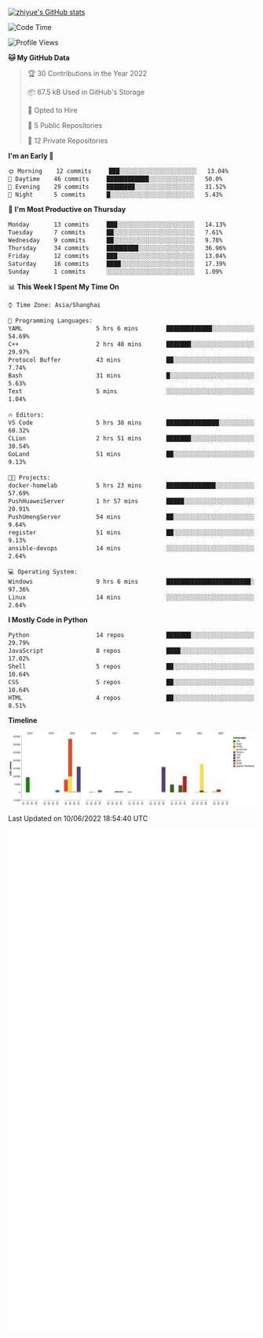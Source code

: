 
[![zhiyue's GitHub stats](https://github-readme-stats.vercel.app/api?username=zhiyue)](https://github.com/anuraghazra/github-readme-stats&&show_icons=true)

<!--START_SECTION:waka-->
![Code Time](http://img.shields.io/badge/Code%20Time-0%20secs-blue)

![Profile Views](http://img.shields.io/badge/Profile%20Views-0-blue)

**🐱 My GitHub Data** 

> 🏆 30 Contributions in the Year 2022
 > 
> 📦 67.5 kB Used in GitHub's Storage 
 > 
> 💼 Opted to Hire
 > 
> 📜 5 Public Repositories 
 > 
> 🔑 12 Private Repositories  
 > 
**I'm an Early 🐤** 

```text
🌞 Morning    12 commits     ███░░░░░░░░░░░░░░░░░░░░░░   13.04% 
🌆 Daytime    46 commits     ████████████░░░░░░░░░░░░░   50.0% 
🌃 Evening    29 commits     ████████░░░░░░░░░░░░░░░░░   31.52% 
🌙 Night      5 commits      █░░░░░░░░░░░░░░░░░░░░░░░░   5.43%

```
📅 **I'm Most Productive on Thursday** 

```text
Monday       13 commits     ███░░░░░░░░░░░░░░░░░░░░░░   14.13% 
Tuesday      7 commits      ██░░░░░░░░░░░░░░░░░░░░░░░   7.61% 
Wednesday    9 commits      ██░░░░░░░░░░░░░░░░░░░░░░░   9.78% 
Thursday     34 commits     █████████░░░░░░░░░░░░░░░░   36.96% 
Friday       12 commits     ███░░░░░░░░░░░░░░░░░░░░░░   13.04% 
Saturday     16 commits     ████░░░░░░░░░░░░░░░░░░░░░   17.39% 
Sunday       1 commits      ░░░░░░░░░░░░░░░░░░░░░░░░░   1.09%

```


📊 **This Week I Spent My Time On** 

```text
⌚︎ Time Zone: Asia/Shanghai

💬 Programming Languages: 
YAML                     5 hrs 6 mins        █████████████░░░░░░░░░░░░   54.69% 
C++                      2 hrs 48 mins       ███████░░░░░░░░░░░░░░░░░░   29.97% 
Protocol Buffer          43 mins             ██░░░░░░░░░░░░░░░░░░░░░░░   7.74% 
Bash                     31 mins             █░░░░░░░░░░░░░░░░░░░░░░░░   5.63% 
Text                     5 mins              ░░░░░░░░░░░░░░░░░░░░░░░░░   1.04%

🔥 Editors: 
VS Code                  5 hrs 38 mins       ███████████████░░░░░░░░░░   60.32% 
CLion                    2 hrs 51 mins       ███████░░░░░░░░░░░░░░░░░░   30.54% 
GoLand                   51 mins             ██░░░░░░░░░░░░░░░░░░░░░░░   9.13%

🐱‍💻 Projects: 
docker-homelab           5 hrs 23 mins       ██████████████░░░░░░░░░░░   57.69% 
PushHuaweiServer         1 hr 57 mins        █████░░░░░░░░░░░░░░░░░░░░   20.91% 
PushUmengServer          54 mins             ██░░░░░░░░░░░░░░░░░░░░░░░   9.64% 
register                 51 mins             ██░░░░░░░░░░░░░░░░░░░░░░░   9.13% 
ansible-devops           14 mins             ░░░░░░░░░░░░░░░░░░░░░░░░░   2.64%

💻 Operating System: 
Windows                  9 hrs 6 mins        ████████████████████████░   97.36% 
Linux                    14 mins             ░░░░░░░░░░░░░░░░░░░░░░░░░   2.64%

```

**I Mostly Code in Python** 

```text
Python                   14 repos            ███████░░░░░░░░░░░░░░░░░░   29.79% 
JavaScript               8 repos             ████░░░░░░░░░░░░░░░░░░░░░   17.02% 
Shell                    5 repos             ██░░░░░░░░░░░░░░░░░░░░░░░   10.64% 
CSS                      5 repos             ██░░░░░░░░░░░░░░░░░░░░░░░   10.64% 
HTML                     4 repos             ██░░░░░░░░░░░░░░░░░░░░░░░   8.51%

```


**Timeline**

![Chart not found](https://raw.githubusercontent.com/zhiyue/zhiyue/main/charts/bar_graph.png) 


 Last Updated on 10/06/2022 18:54:40 UTC
<!--END_SECTION:waka-->

<!-- [![Top Langs](https://github-readme-stats.vercel.app/api/top-langs/?username=zhiyue)](https://github.com/anuraghazra/github-readme-stats) -->

![](./github-metrics.svg)

